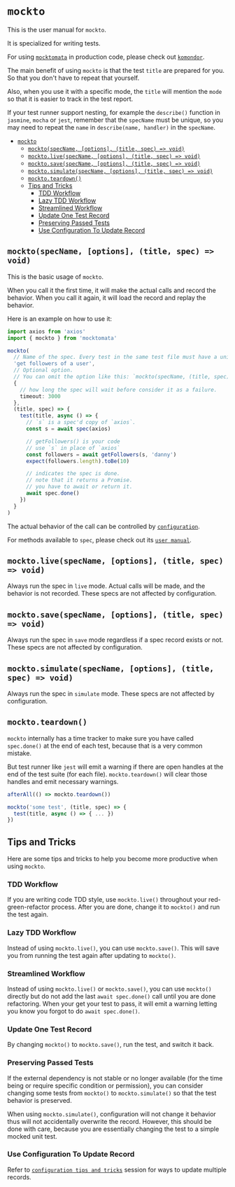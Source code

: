 # `mockto`

This is the user manual for `mockto`.

It is specialized for writing tests.

For using [`mocktomata`][mocktomata] in production code,
please check out [`komondor`](./komondor.md).

The main benefit of using `mockto` is that the test `title` are prepared for you.
So that you don't have to repeat that yourself.

Also, when you use it with a specific mode,
the `title` will mention the `mode` so that it is easier to track in the test report.

If your test runner support nesting, for example the `describe()` function in `jasmine`, `mocha` or `jest`,
remember that the `specName` must be unique,
so you may need to repeat the `name` in `describe(name, handler)` in the `specName`.

- [`mockto`](#mockto)
  - [`mockto(specName, [options], (title, spec) => void)`](#mocktospecname-options-title-spec--void)
  - [`mockto.live(specName, [options], (title, spec) => void)`](#mocktolivespecname-options-title-spec--void)
  - [`mockto.save(specName, [options], (title, spec) => void)`](#mocktosavespecname-options-title-spec--void)
  - [`mockto.simulate(specName, [options], (title, spec) => void)`](#mocktosimulatespecname-options-title-spec--void)
  - [`mockto.teardown()`](#mocktoteardown)
  - [Tips and Tricks](#tips-and-tricks)
    - [TDD Workflow](#tdd-workflow)
    - [Lazy TDD Workflow](#lazy-tdd-workflow)
    - [Streamlined Workflow](#streamlined-workflow)
    - [Update One Test Record](#update-one-test-record)
    - [Preserving Passed Tests](#preserving-passed-tests)
    - [Use Configuration To Update Record](#use-configuration-to-update-record)

## `mockto(specName, [options], (title, spec) => void)`

This is the basic usage of `mockto`.

When you call it the first time, it will make the actual calls and record the behavior.
When you call it again, it will load the record and replay the behavior.

Here is an example on how to use it:

```ts
import axios from 'axios'
import { mockto } from 'mocktomata'

mockto(
  // Name of the spec. Every test in the same test file must have a unique name.
  'get followers of a user',
  // Optional option.
  // You can omit the option like this: `mockto(specName, (title, spec) => void)`
  {
    // how long the spec will wait before consider it as a failure.
    timeout: 3000
  },
  (title, spec) => {
    test(title, async () => {
      // `s` is a spec'd copy of `axios`.
      const s = await spec(axios)

      // getFollowers() is your code
      // use `s` in place of `axios`
      const followers = await getFollowers(s, 'danny')
      expect(followers.length).toBe(10)

      // indicates the spec is done.
      // note that it returns a Promise.
      // you have to await or return it.
      await spec.done()
    })
  }
)
```

The actual behavior of the call can be controlled by [`configuration`](./configuration.md).

For methods available to `spec`, please check out its [`user manual`](./spec.md).

## `mockto.live(specName, [options], (title, spec) => void)`

Always run the spec in `live` mode.
Actual calls will be made, and the behavior is not recorded.
These specs are not affected by configuration.

## `mockto.save(specName, [options], (title, spec) => void)`

Always run the spec in `save` mode regardless if a spec record exists or not.
These specs are not affected by configuration.

## `mockto.simulate(specName, [options], (title, spec) => void)`

Always run the spec in `simulate` mode.
These specs are not affected by configuration.

## `mockto.teardown()`

`mockto` internally has a time tracker to make sure you have called `spec.done()` at the end of each test,
because that is a very common mistake.

But test runner like `jest` will emit a warning if there are open handles at the end of the test suite (for each file).
`mockto.teardown()` will clear those handles and emit necessary warnings.

```ts
afterAll(() => mockto.teardown())

mockto('some test', (title, spec) => {
  test(title, async () => { ... })
})
```

## Tips and Tricks

Here are some tips and tricks to help you become more productive when using `mockto`.

### TDD Workflow

If you are writing code TDD style,
use `mockto.live()` throughout your red-green-refactor process.
After you are done, change it to `mockto()` and run the test again.

### Lazy TDD Workflow

Instead of using `mockto.live()`, you can use `mockto.save()`.
This will save you from running the test again after updating to `mockto()`.

### Streamlined Workflow

Instead of using `mockto.live()` or `mockto.save()`,
you can use `mockto()` directly but do not add the last `await spec.done()` call until you are done refactoring.
When your get your test to pass, it will emit a warning letting you know you forgot to do `await spec.done()`.

### Update One Test Record

By changing `mockto()` to `mockto.save()`, run the test, and switch it back.

### Preserving Passed Tests

If the external dependency is not stable or no longer available (for the time being or require specific condition or permission),
you can consider changing some tests from `mockto()` to `mockto.simulate()` so that the test behavior is preserved.

When using `mockto.simulate()`, configuration will not change it behavior thus will not accidentally overwrite the record.
However, this should be done with care, because you are essentially changing the test to a simple mocked unit test.

### Use Configuration To Update Record

Refer to [`configuration tips and tricks`](./configuration.md#tips-and-tricks) session for ways to update multiple records.

[mocktomata]: https://github.com/mocktomata/mocktomata/blob/master/packages/mocktomata
